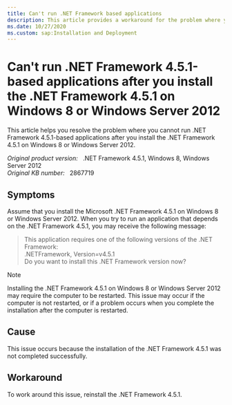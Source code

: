 ```yaml
---
title: Can't run .NET Framework based applications
description: This article provides a workaround for the problem where you cannot run .NET Framework 4.5.1-based applications after you install the .NET Framework 4.5.1 on Windows 8 or Windows Server 2012.
ms.date: 10/27/2020
ms.custom: sap:Installation and Deployment
---
```

# Can't run .NET Framework 4.5.1-based applications after you install the .NET Framework 4.5.1 on Windows 8 or Windows Server 2012

This article helps you resolve the problem where you cannot run .NET Framework 4.5.1-based applications after you install the .NET Framework 4.5.1 on Windows 8 or Windows Server 2012.

_Original product version:_ &nbsp; .NET Framework 4.5.1, Windows 8, Windows Server 2012  
_Original KB number:_ &nbsp; 2867719

## Symptoms

Assume that you install the Microsoft .NET Framework 4.5.1 on Windows 8 or Windows Server 2012. When you try to run an application that depends on the .NET Framework 4.5.1, you may receive the following message:

> This application requires one of the following versions of the .NET Framework:  
.NETFramework, Version=v4.5.1  
Do you want to install this .NET Framework version now?

> [!NOTE]
> Installing the .NET Framework 4.5.1 on Windows 8 or Windows Server 2012 may require the computer to be restarted. This issue may occur if the computer is not restarted, or if a problem occurs when you complete the installation after the computer is restarted.

## Cause

This issue occurs because the installation of the .NET Framework 4.5.1 was not completed successfully.

## Workaround

To work around this issue, reinstall the .NET Framework 4.5.1.
